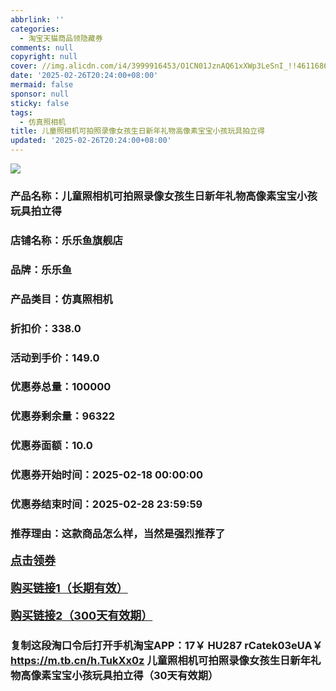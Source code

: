 ```yaml
---
abbrlink: ''
categories:
  - 淘宝天猫商品领隐藏券
comments: null
copyright: null
cover: //img.alicdn.com/i4/3999916453/O1CN01JznAQ61xXWp3LeSnI_!!4611686018427380133-0-item_pic.jpg
date: '2025-02-26T20:24:00+08:00'
mermaid: false
sponsor: null
sticky: false
tags:
  - 仿真照相机
title: 儿童照相机可拍照录像女孩生日新年礼物高像素宝宝小孩玩具拍立得
updated: '2025-02-26T20:24:00+08:00'
--- 
```


![](//img.alicdn.com/i4/3999916453/O1CN01JznAQ61xXWp3LeSnI_!!4611686018427380133-0-item_pic.jpg)

### 产品名称：儿童照相机可拍照录像女孩生日新年礼物高像素宝宝小孩玩具拍立得
### 店铺名称：乐乐鱼旗舰店
### 品牌：乐乐鱼
### 产品类目：仿真照相机
### 折扣价：338.0
### 活动到手价：149.0
### 优惠券总量：100000
### 优惠券剩余量：96322
### 优惠券面额：10.0
### 优惠券开始时间：2025-02-18 00:00:00	
### 优惠券结束时间：2025-02-28 23:59:59	
### 推荐理由：这款商品怎么样，当然是强烈推荐了

<p style="font-size: 18px; font-weight: bold;">
  <a href="https://uland.taobao.com/coupon/edetail?e=8fuPoipeBZKlhHvvyUNXZfh8CuWt5YH5OVuOuRD5gLJMmdsrkidbOWgpcJRl3wFwcV%2FlEyhmp8A3Ugg6b3MJNeanBevxJ9Jg6LOXR9XymPlxksf09sDjGWDtgIEe1fGXXLvzauns5MdxCsl4BL4QpiTsFs8hRhSMI%2BtaUgbudUxA%2B536asYsLU%2F9Zk7cDx8UI8pw0IfAr8D1WyrAB20P6wMOrFr4iKTFT3N%2Fb083ABHRvhijMLhcr2g8eGyYf0as%2BtwibKY2GWrJMCGameEmjd8Ji4pXM%2BqGK%2FPYvC9Qzqoe71WN%2BT00IuJg8Ud7KaNKrR61%2B8m60q3JTE40kLCuKW2nO759ufRuonv6QcvcARY%3D&traceId=2166d8db17407296732636749d133b&union_lens=lensId%3AOPT%401740729688%402107ef4d_0d89_1954b9320a8_63bb%4001%40eyJmbG9vcklkIjo3MzM1NH0ie" target="_blank">点击领券</a>
</p>
<p style="font-size: 18px; font-weight: bold;">
  <a href="https://s.click.taobao.com/t?e=m%3D2%26s%3Dsh81VofsZahw4vFB6t2Z2ueEDrYVVa64K7Vc7tFgwiHjf2vlNIV67kkfnVn6TwKdD%2FHdSRms18j3ID%2FV1RqsF4wnCJeELi4I%2FIEn%2BS1IjHAB0ghlTd7WlZVm%2FOAUUFw71qrpxiwMoCNxc1AtbZGVSw%2Fja4yXDX7utRJjOBLlwgALZMqoQW%2BfuLV7Mh%2FzulIELQl9mEirfI9bXjjVUIIimyBQpMNVIIIrJZBoc0G2u2zBWuAVmig7im3bpNDlfThe62ZS9CjjKW9wm9xtDpLePXB6Jd9pUfrR1KilmKsn0wzOwDMfXFgMfuvQFe3v6X6AS2hlSbQs%2BFVxKmPmpIKZsA%3D%3D" target="_blank">购买链接1（长期有效）</a>
</p>
<p style="font-size: 18px; font-weight: bold;">
  <a href="https://s.click.taobao.com/wwmtOYs" target="_blank">购买链接2（300天有效期）</a>
</p>

### 复制这段淘口令后打开手机淘宝APP：17￥ HU287 rCatek03eUA￥ https://m.tb.cn/h.TukXx0z  儿童照相机可拍照录像女孩生日新年礼物高像素宝宝小孩玩具拍立得（30天有效期）
